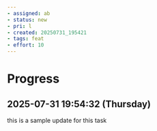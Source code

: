 ```yaml
---
- assigned: ab
- status: new
- pri: l
- created: 20250731_195421
- tags: feat
- effort: 10
---
```


# Progress

## 2025-07-31 19:54:32 (Thursday)

this is a sample update for this task
